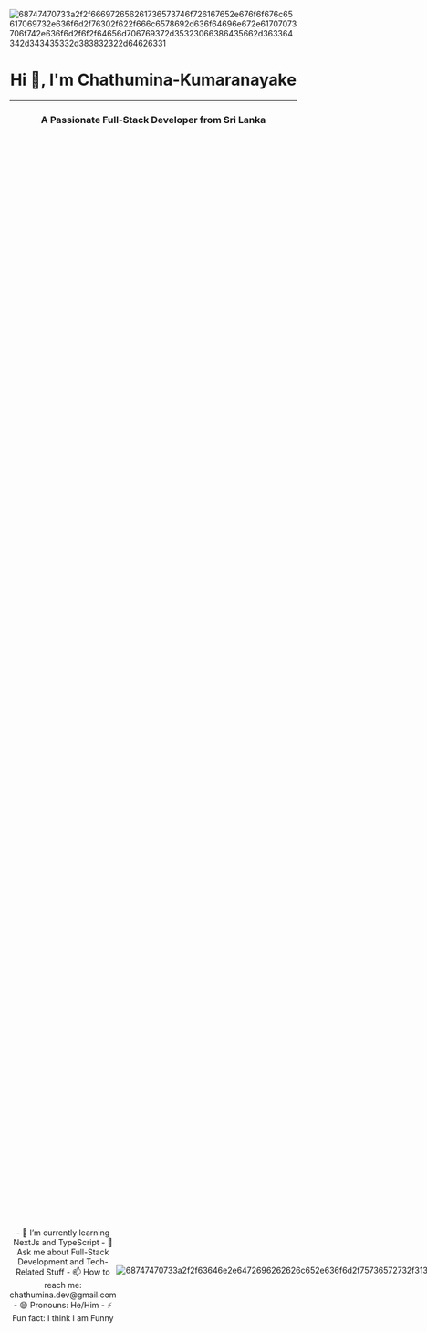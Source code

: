 ![68747470733a2f2f666972656261736573746f726167652e676f6f676c65617069732e636f6d2f76302f622f666c6578692d636f64696e672e61707073706f742e636f6d2f6f2f64656d706769372d35323066386435662d363364342d343435332d383832322d64626331](https://github.com/user-attachments/assets/84a84b62-5e80-493a-b38d-1484ffa71725)



<div align="center">

# Hi 👋, I'm Chathumina-Kumaranayake

<hr style="width: 100%;">

### A Passionate Full-Stack Developer from Sri Lanka

</div>
<div style="display: flex; justify-content: space-around; align-items: center; text-align: center; height: 100vh;">

<div style="flex: 1;">
- 🌱 I’m currently learning NextJs and TypeScript
- 💬 Ask me about Full-Stack Development and Tech-Related Stuff
- 📫 How to reach me: chathumina.dev@gmail.com
- 😄 Pronouns: He/Him
- ⚡ Fun fact: I think I am Funny
</div>

<div style="flex: 1;">
<img src="https://github.com/user-attachments/assets/dbaecacb-17bb-469a-824a-5935ce723724" alt="68747470733a2f2f63646e2e6472696262626c652e636f6d2f75736572732f313136323037372f73637265656e73686f74732f333834383931342f70726f6772616d6d65722e676966">
</div>

</div>

